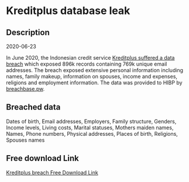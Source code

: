# Kreditplus database leak

## Description

2020-06-23

In June 2020, the Indonesian credit service <a href="https://nakedsecurity.sophos.com/2020/07/02/133m-records-for-sale-as-fruits-of-data-breach-spree-keep-raining-down/" target="_blank" rel="noopener">Kreditplus suffered a data breach</a> which exposed 896k records containing 769k unique email addresses. The breach exposed extensive personal information including names, family makeup, information on spouses, income and expenses, religions and employment information. The data was provided to HIBP by <a href="https://breachbase.pw/" target="_blank" rel="noopener">breachbase.pw</a>.

## Breached data

Dates of birth, Email addresses, Employers, Family structure, Genders, Income levels, Living costs, Marital statuses, Mothers maiden names, Names, Phone numbers, Physical addresses, Places of birth, Religions, Spouses names

## Free download Link

[Kreditplus breach Free Download Link](https://link-to.net/1229997/9.157538960700817/dynamic/?r=aHR0cHM6Ly93d3cubWVkaWFmaXJlLmNvbS92aWV3L3hWQXI3N1BETlZrU1B1Sy9rcmVkaXRwbHVzLmNvbS9maWxl)